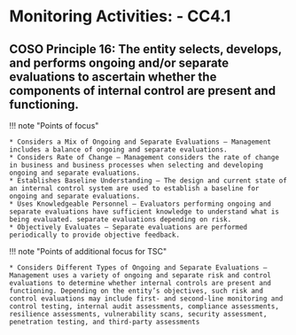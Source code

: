 #  Monitoring Activities: - CC4.1

## COSO Principle 16: The entity selects, develops, and performs ongoing and/or separate evaluations to ascertain whether the components of internal control are present and functioning.

!!! note "Points of focus"

    * Considers a Mix of Ongoing and Separate Evaluations — Management includes a balance of ongoing and separate evaluations.
    * Considers Rate of Change — Management considers the rate of change in business and business processes when selecting and developing ongoing and separate evaluations.
    * Establishes Baseline Understanding — The design and current state of an internal control system are used to establish a baseline for ongoing and separate evaluations.
    * Uses Knowledgeable Personnel — Evaluators performing ongoing and separate evaluations have sufficient knowledge to understand what is being evaluated. separate evaluations depending on risk.
    * Objectively Evaluates — Separate evaluations are performed periodically to provide objective feedback.

!!! note "Points of additional focus for TSC"

    * Considers Different Types of Ongoing and Separate Evaluations — Management uses a variety of ongoing and separate risk and control evaluations to determine whether internal controls are present and functioning. Depending on the entity’s objectives, such risk and control evaluations may include first- and second-line monitoring and control testing, internal audit assessments, compliance assessments, resilience assessments, vulnerability scans, security assessment, penetration testing, and third-party assessments
